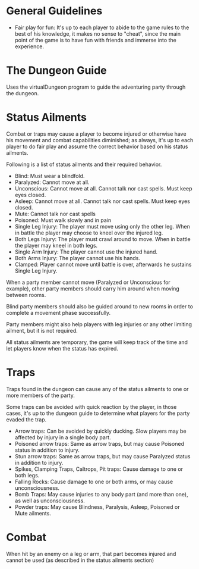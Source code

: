 General Guidelines
==================
* Fair play for fun: It's up to each player to abide to the game rules to the best of his knowledge,
it makes no sense to "cheat", since the main point of the game is to have fun with friends and
immerse into the experience.

The Dungeon Guide
=================
Uses the virtualDungeon program to guide the adventuring party through the dungeon.

Status Ailments
===============
Combat or traps may cause a player to become injured or otherwise have his movement and combat
capabilities diminished; as always, it's up to each player to do fair play and assume the correct
behavior based on his status ailments.

Following is a list of status ailments and their required behavior.

* Blind: Must wear a blindfold.
* Paralyzed: Cannot move at all.
* Unconscious: Cannot move at all. Cannot talk nor cast spells. Must keep eyes closed.
* Asleep: Cannot move at all. Cannot talk nor cast spells. Must keep eyes closed.
* Mute: Cannot talk nor cast spells
* Poisoned: Must walk slowly and in pain
* Single Leg Injury: The player must move using only the other leg. When in battle the player may
choose to kneel over the injured leg.
* Both Legs Injury: The player must crawl around to move. When in battle the player may kneel in
both legs.
* Single Arm Injury: The player cannot use the injured hand.
* Both Arms Injury: The player cannot use his hands.
* Clamped: Player cannot move until battle is over, afterwards he sustains Single Leg Injury.

When a party member cannot move (Paralyzed or Unconscious for example), other party members should
carry him around when moving between rooms.

Blind party members should also be guided around to new rooms in order to complete a movement phase
successfully.

Party members might also help players with leg injuries or any other limiting ailment, but it is not
required.

All status ailments are temporary, the game will keep track of the time and let players know when
the status has expired.

Traps
=====
Traps found in the dungeon can cause any of the status ailments to one or more members of the party.

Some traps can be avoided with quick reaction by the player, in those cases, it's up to the dungeon
guide to determine what players for the party evaded the trap. 

* Arrow traps: Can be avoided by quickly ducking. Slow players may be affected by injury in a single
body part.
* Poisoned arrow traps: Same as arrow traps, but may cause Poisoned status in addition to injury.
* Stun arrow traps: Same as arrow traps, but may cause Paralyzed status in addition to injury.
* Spikes, Clamping Traps, Caltrops, Pit traps: Cause damage to one or both legs. 
* Falling Rocks: Cause damage to one or both arms, or may cause unconsciousness.
* Bomb Traps: May cause injuries to any body part (and more than one), as well as unconsciousness.
* Powder traps: May cause Blindness, Paralysis, Asleep, Poisoned or Mute ailments.

Combat
======
When hit by an enemy on a leg or arm, that part becomes injured and cannot be used (as described in
the status ailments section)